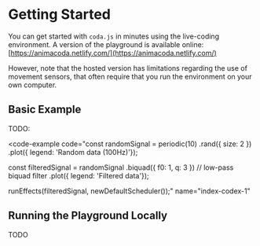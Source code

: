 # Getting Started

You can get started with `coda.js` in minutes using the live-coding environment. A version of the playground is available online:
[https://animacoda.netlify.com/](https://animacoda.netlify.com/)

However, note that the hosted version has limitations regarding the use of movement sensors, that often require that you run the environment on your own computer.

## Basic Example

TODO:

<code-example
  code="const randomSignal = periodic(10)
.rand({ size: 2 })
.plot({ legend: 'Random data (100Hz)'});

const filteredSignal = randomSignal
.biquad({ f0: 1, q: 3 }) // low-pass biquad filter
.plot({ legend: 'Filtered data'});

runEffects(filteredSignal, newDefaultScheduler());"
  name="index-codex-1"
></code-example>

## Running the Playground Locally

TODO
